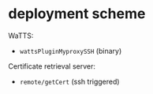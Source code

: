 deployment scheme
====

WaTTS:
 - `wattsPluginMyproxySSH` (binary)


Certificate retrieval server:
 - `remote/getCert` (ssh triggered)
